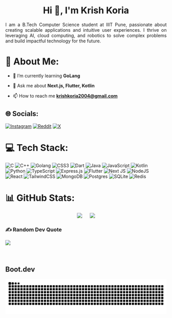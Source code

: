 <h1 align="center">Hi 👋, I'm Krish Koria</h1>
<p align="justify">I am a B.Tech Computer Science student at IIIT Pune, passionate about creating scalable applications and intuitive user experiences. I thrive on leveraging AI, cloud computing, and robotics to solve complex problems and build impactful technology for the future. </h3>

# 💫 About Me:
<!---- 🔭 I’m currently working on [R.O.F.I.E.S Website](https://github.com/KrishKoria/Rofies-WebsiteV2) -->

- 🌱 I’m currently learning **GoLang**

- 💬 Ask me about **Next.js, Flutter, Kotlin**

- 📫 How to reach me **krishkoria2004@gmail.com**

## 🌐 Socials:
[![Instagram](https://img.shields.io/badge/Instagram-%23E4405F.svg?logo=Instagram&logoColor=white)](https://instagram.com/krish_koria) [![Reddit](https://img.shields.io/badge/Reddit-%23FF4500.svg?logo=Reddit&logoColor=white)](https://reddit.com/user/THEINDIANJEWEL) [![X](https://img.shields.io/badge/X-black.svg?logo=X&logoColor=white)](https://x.com/THEINDIANJEWEL1) 

# 💻 Tech Stack:
![C](https://img.shields.io/badge/c-%2300599C.svg?style=for-the-badge&logo=c&logoColor=white) ![C++](https://img.shields.io/badge/c++-%2300599C.svg?style=for-the-badge&logo=c%2B%2B&logoColor=white) 
![Golang](https://img.shields.io/badge/go-%2308667e.svg?style=for-the-badge&logo=go&logoColor=white) ![CSS3](https://img.shields.io/badge/css3-%231572B6.svg?style=for-the-badge&logo=css3&logoColor=white) ![Dart](https://img.shields.io/badge/dart-%230175C2.svg?style=for-the-badge&logo=dart&logoColor=white) ![Java](https://img.shields.io/badge/java-%23ED8B00.svg?style=for-the-badge&logo=openjdk&logoColor=white) ![JavaScript](https://img.shields.io/badge/javascript-%23323330.svg?style=for-the-badge&logo=javascript&logoColor=%23F7DF1E) ![Kotlin](https://img.shields.io/badge/kotlin-%237F52FF.svg?style=for-the-badge&logo=kotlin&logoColor=white) ![Python](https://img.shields.io/badge/python-3670A0?style=for-the-badge&logo=python&logoColor=ffdd54) ![TypeScript](https://img.shields.io/badge/typescript-%23007ACC.svg?style=for-the-badge&logo=typescript&logoColor=white) ![Express.js](https://img.shields.io/badge/express.js-%23404d59.svg?style=for-the-badge&logo=express&logoColor=%2361DAFB) ![Flutter](https://img.shields.io/badge/Flutter-%2302569B.svg?style=for-the-badge&logo=Flutter&logoColor=white) ![Next JS](https://img.shields.io/badge/Next-black?style=for-the-badge&logo=next.js&logoColor=white) ![NodeJS](https://img.shields.io/badge/node.js-6DA55F?style=for-the-badge&logo=node.js&logoColor=white) ![React](https://img.shields.io/badge/react-%2320232a.svg?style=for-the-badge&logo=react&logoColor=%2361DAFB) ![TailwindCSS](https://img.shields.io/badge/tailwindcss-%2338B2AC.svg?style=for-the-badge&logo=tailwind-css&logoColor=white) ![MongoDB](https://img.shields.io/badge/MongoDB-%234ea94b.svg?style=for-the-badge&logo=mongodb&logoColor=white) ![Postgres](https://img.shields.io/badge/postgres-%23316192.svg?style=for-the-badge&logo=postgresql&logoColor=white) ![SQLite](https://img.shields.io/badge/sqlite-%2307405e.svg?style=for-the-badge&logo=sqlite&logoColor=white) ![Redis](https://img.shields.io/badge/redis-%23ff4438.svg?style=for-the-badge&logo=redis&logoColor=white)
# 📊 GitHub Stats:
<div align="center">
  <img src="https://github-readme-streak-stats.herokuapp.com/?user=KrishKoria&theme=tokyonight&hide_border=false" width="47%" style="margin-right: 20px;"/>
  <img src="https://github-readme-stats.vercel.app/api/top-langs/?username=KrishKoria&theme=tokyonight&hide_border=false&include_all_commits=true&count_private=true&layout=compact" width="47%" />
</div>

### ✍️ Random Dev Quote
![](https://quotes-github-readme.vercel.app/api?type=horizontal&theme=tokyonight)

<br clear="both">

## Boot.dev
<p align="center">
  <a href="https://www.boot.dev/u/voidjewel"
    <img src="https://api.boot.dev/v1/users/public/58a9f5c8-5393-488c-8194-49397b659b4f/thumbnail">
  </a>
</p>


<img src="https://raw.githubusercontent.com/KrishKoria/KrishKoria/output/snake.svg" alt="Snake animation" />


